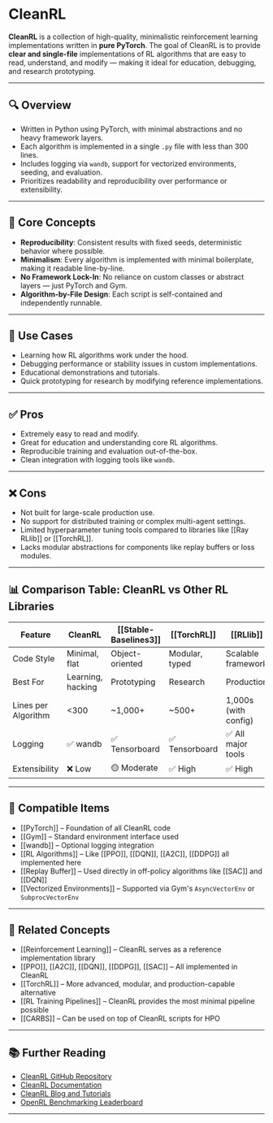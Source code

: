 # CleanRL

**CleanRL** is a collection of high-quality, minimalistic reinforcement learning implementations written in **pure PyTorch**. The goal of CleanRL is to provide **clear and single-file** implementations of RL algorithms that are easy to read, understand, and modify — making it ideal for education, debugging, and research prototyping.

---

## 🔍 Overview

- Written in Python using PyTorch, with minimal abstractions and no heavy framework layers.  
- Each algorithm is implemented in a single `.py` file with less than 300 lines.  
- Includes logging via `wandb`, support for vectorized environments, seeding, and evaluation.  
- Prioritizes readability and reproducibility over performance or extensibility.

---

## 🧠 Core Concepts

- **Reproducibility**: Consistent results with fixed seeds, deterministic behavior where possible.  
- **Minimalism**: Every algorithm is implemented with minimal boilerplate, making it readable line-by-line.  
- **No Framework Lock-In**: No reliance on custom classes or abstract layers — just PyTorch and Gym.  
- **Algorithm-by-File Design**: Each script is self-contained and independently runnable.

---

## 🧰 Use Cases

- Learning how RL algorithms work under the hood.  
- Debugging performance or stability issues in custom implementations.  
- Educational demonstrations and tutorials.  
- Quick prototyping for research by modifying reference implementations.

---

## ✅ Pros

- Extremely easy to read and modify.  
- Great for education and understanding core RL algorithms.  
- Reproducible training and evaluation out-of-the-box.  
- Clean integration with logging tools like `wandb`.

---

## ❌ Cons

- Not built for large-scale production use.  
- No support for distributed training or complex multi-agent settings.  
- Limited hyperparameter tuning tools compared to libraries like [[Ray RLlib]] or [[TorchRL]].  
- Lacks modular abstractions for components like replay buffers or loss modules.

---

## 📊 Comparison Table: CleanRL vs Other RL Libraries

| Feature               | CleanRL            | [[Stable-Baselines3]]  | [[TorchRL]]            | [[RLlib]]                |
|------------------------|--------------------|---------------------|--------------------|----------------------|
| Code Style             | Minimal, flat      | Object-oriented     | Modular, typed     | Scalable framework   |
| Best For               | Learning, hacking  | Prototyping         | Research           | Production           |
| Lines per Algorithm    | <300               | ~1,000+             | ~500+              | 1,000s (with config) |
| Logging                | ✅ wandb           | ✅ Tensorboard       | ✅ Tensorboard      | ✅ All major tools    |
| Extensibility          | ❌ Low             | 🟡 Moderate         | ✅ High             | ✅ High              |

---

## 🔧 Compatible Items

- [[PyTorch]] – Foundation of all CleanRL code  
- [[Gym]] – Standard environment interface used  
- [[wandb]] – Optional logging integration  
- [[RL Algorithms]] – Like [[PPO]], [[DQN]], [[A2C]], [[DDPG]] all implemented here  
- [[Replay Buffer]] – Used directly in off-policy algorithms like [[SAC]] and [[DQN]]  
- [[Vectorized Environments]] – Supported via Gym's `AsyncVectorEnv` or `SubprocVectorEnv`

---

## 🔗 Related Concepts

- [[Reinforcement Learning]] – CleanRL serves as a reference implementation library  
- [[PPO]], [[A2C]], [[DQN]], [[DDPG]], [[SAC]] – All implemented in CleanRL  
- [[TorchRL]] – More advanced, modular, and production-capable alternative  
- [[RL Training Pipelines]] – CleanRL provides the most minimal pipeline possible  
- [[CARBS]] – Can be used on top of CleanRL scripts for HPO

---

## 📚 Further Reading

- [CleanRL GitHub Repository](https://github.com/vwxyzjn/cleanrl)  
- [CleanRL Documentation](https://docs.cleanrl.dev)  
- [CleanRL Blog and Tutorials](https://docs.cleanrl.dev/blog)  
- [OpenRL Benchmarking Leaderboard](https://benchmark.cleanrl.dev)  

---
